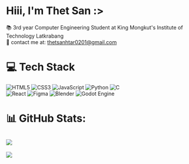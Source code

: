 <!-- Level 3: Add custom code -->

# Hiii, I'm Thet San :>
📚 3rd year Computer Engineering Student at King Mongkut's Institute of Technology Latkrabang<br/>
📧 contact me at: thetsanhtar0201@gmail.com

# 💻 Tech Stack
<!-- Badges from https://github.com/Ileriayo/markdown-badges -->
![HTML5](https://img.shields.io/badge/html5-%23E34F26.svg?style=for-the-badge&logo=html5&logoColor=white)
![CSS3](https://img.shields.io/badge/css3-%231572B6.svg?style=for-the-badge&logo=css3&logoColor=white)
![JavaScript](https://img.shields.io/badge/javascript-%23323330.svg?style=for-the-badge&logo=javascript&logoColor=%23F7DF1E)
![Python](https://img.shields.io/badge/python-3670A0?style=for-the-badge&logo=python&logoColor=ffdd54)
![C](https://img.shields.io/badge/c-%2300599C.svg?style=for-the-badge&logo=c&logoColor=white)<br/>
![React](https://img.shields.io/badge/react-%2320232a.svg?style=for-the-badge&logo=react&logoColor=%2361DAFB)
![Figma](https://img.shields.io/badge/figma-%23F24E1E.svg?style=for-the-badge&logo=figma&logoColor=white)
![Blender](https://img.shields.io/badge/blender-%23F5792A.svg?style=for-the-badge&logo=blender&logoColor=white)
![Godot Engine](https://img.shields.io/badge/GODOT-%23FFFFFF.svg?style=for-the-badge&logo=godot-engine)
<!-- GitHub stats from https://github.com/anuraghazra/github-readme-stats -->

# 📊 GitHub Stats:
![](https://github-readme-stats.vercel.app/api?username=thetsanh&theme=synthwave&hide_border=false&include_all_commits=false&count_private=false)<br/>
---
[![](https://visitcount.itsvg.in/api?id=thetsanh&icon=9&color=10)](https://visitcount.itsvg.in)
